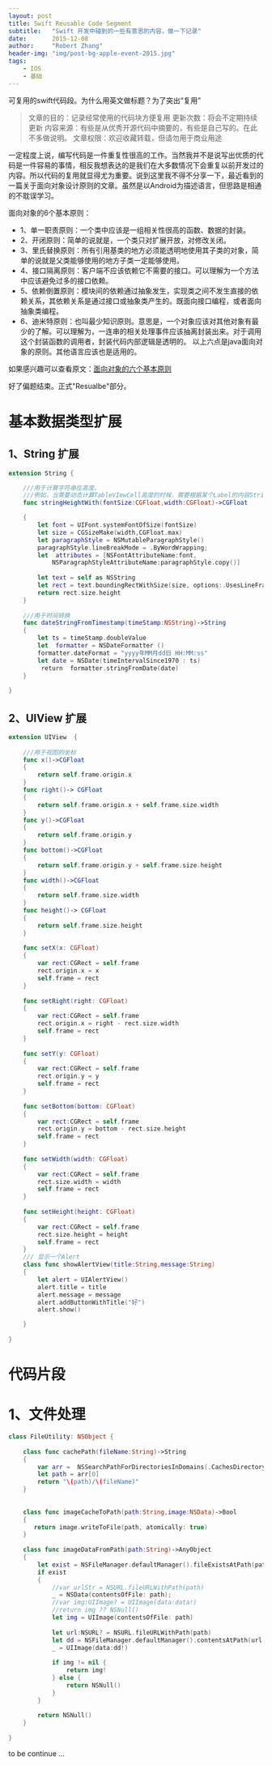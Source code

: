 ```yaml
---
layout: post
title: Swift Reusable Code Segment
subtitle:   "Swift 开发中碰到的一些有意思的内容，做一下记录"
date:       2015-12-08
author:     "Robert Zhang"
header-img: "img/post-bg-apple-event-2015.jpg"
tags:
    - IOS
    - 基础
---
```


可复用的swift代码段。为什么用英文做标题？为了突出“复用”

>文章的目的：记录经常使用的代码块方便复用
更新次数：将会不定期持续更新
内容来源：有些是从优秀开源代码中摘要的，有些是自己写的。在此不多做说明。
文章权限：欢迎收藏转载，但请勿用于商业用途

一定程度上说，编写代码是一件重复性很高的工作。当然我并不是说写出优质的代码是一件容易的事情，相反我想表达的是我们在大多数情况下会重复以前开发过的内容。所以代码的复用就显得尤为重要。说到这里我不得不分享一下，最近看到的一篇关于面向对象设计原则的文章。虽然是以Android为描述语言，但思路是相通的不耽误学习。

面向对象的6个基本原则： 
* 1、单一职责原则：一个类中应该是一组相关性很高的函数、数据的封装。
* 2、开闭原则：简单的说就是，一个类只对扩展开放，对修改关闭。
* 3、里氏替换原则：所有引用基类的地方必须能透明地使用其子类的对象，简单的说就是父类能够使用的地方子类一定能够使用。 
* 4、接口隔离原则：客户端不应该依赖它不需要的接口。可以理解为一个方法中应该避免过多的接口依赖。
* 5、依赖倒置原则：模块间的依赖通过抽象发生，实现类之间不发生直接的依赖关系，其依赖关系是通过接口或抽象类产生的。既面向接口编程，或者面向抽象类编程。 
* 6、迪米特原则：也叫最少知识原则。意思是，一个对象应该对其他对象有最少的了解。可以理解为，一连串的相关处理事件应该抽离封装出来。对于调用这个封装函数的调用者，封装代码内部逻辑是透明的。 以上六点是java面向对象的原则。其他语言应该也是适用的。

如果感兴趣可以查看原文：[面向对象的六个基本原则](http://blog.csdn.net/bboyfeiyu/article/details/50103471)

好了偏题结束。正式"Resualbe"部分。

# 基本数据类型扩展
## 1、String 扩展
~~~ swift
extension String {

    ///用于计算字符串在高度。
    ///例如，当需要动态计算TableVIewCell高度的时候，需要根据某个Label的内容String的长度来调整cell的高度，让其能够全部显示内容。
    func stringHeightWith(fontSize:CGFloat,width:CGFloat)->CGFloat

    {
        let font = UIFont.systemFontOfSize(fontSize)
        let size = CGSizeMake(width,CGFloat.max)
        let paragraphStyle = NSMutableParagraphStyle()
        paragraphStyle.lineBreakMode = .ByWordWrapping;
        let  attributes = [NSFontAttributeName:font,
            NSParagraphStyleAttributeName:paragraphStyle.copy()]
        
        let text = self as NSString
        let rect = text.boundingRectWithSize(size, options:.UsesLineFragmentOrigin, attributes: attributes, context:nil)
        return rect.size.height
    }
    
    ///用于时间转换
    func dateStringFromTimestamp(timeStamp:NSString)->String
    {
        let ts = timeStamp.doubleValue
        let  formatter = NSDateFormatter ()
        formatter.dateFormat = "yyyy年MM月dd日 HH:MM:ss"
        let date = NSDate(timeIntervalSince1970 : ts)
         return  formatter.stringFromDate(date)
    }
    
}
~~~

## 2、UIView 扩展
~~~ swift
extension UIView  {
   
    ///用于视图的坐标
    func x()->CGFloat
    {
        return self.frame.origin.x
    }
    func right()-> CGFloat
    {
        return self.frame.origin.x + self.frame.size.width
    }
    func y()->CGFloat
    {
        return self.frame.origin.y
    }
    func bottom()->CGFloat
    {
        return self.frame.origin.y + self.frame.size.height
    }
    func width()->CGFloat
    {
        return self.frame.size.width
    }
    func height()-> CGFloat
    {
        return self.frame.size.height
    }
    
    func setX(x: CGFloat)
    {
        var rect:CGRect = self.frame
        rect.origin.x = x
        self.frame = rect
    }
    
    func setRight(right: CGFloat)
    {
        var rect:CGRect = self.frame
        rect.origin.x = right - rect.size.width
        self.frame = rect
    }
    
    func setY(y: CGFloat)
    {
        var rect:CGRect = self.frame
        rect.origin.y = y
        self.frame = rect
    }
    
    func setBottom(bottom: CGFloat)
    {
        var rect:CGRect = self.frame
        rect.origin.y = bottom - rect.size.height
        self.frame = rect
    }
    
    func setWidth(width: CGFloat)
    {
        var rect:CGRect = self.frame
        rect.size.width = width
        self.frame = rect
    }
    
    func setHeight(height: CGFloat)
    {
        var rect:CGRect = self.frame
        rect.size.height = height
        self.frame = rect
    }
    /// 显示一个Alert
    class func showAlertView(title:String,message:String)
    {
        let alert = UIAlertView()
        alert.title = title
        alert.message = message
        alert.addButtonWithTitle("好")
        alert.show()

    }
   
}
~~~

# 代码片段

# 1、文件处理
~~~ swift
class FileUtility: NSObject {
   
    class func cachePath(fileName:String)->String
    {
        var arr =  NSSearchPathForDirectoriesInDomains(.CachesDirectory, .UserDomainMask, true)
        let path = arr[0] 
        return "\(path)/\(fileName)"
    }
    
    
    class func imageCacheToPath(path:String,image:NSData)->Bool
    {
       return image.writeToFile(path, atomically: true)
    }
    
    class func imageDataFromPath(path:String)->AnyObject
    {
        let exist = NSFileManager.defaultManager().fileExistsAtPath(path)
        if exist
        {
            //var urlStr = NSURL.fileURLWithPath(path)
            _ = NSData(contentsOfFile: path);
            //var img:UIImage? = UIImage(data:data!)
            //return img ?? NSNull()
            let img = UIImage(contentsOfFile: path)
            
            let url:NSURL? = NSURL.fileURLWithPath(path)
            let dd = NSFileManager.defaultManager().contentsAtPath(url!.path!)
            _ = UIImage(data:dd!)
            
            if img != nil {
                return img!
            } else {
                return NSNull()
            }
        }
        
        return NSNull()
    }
    
}
~~~

to be continue ...



